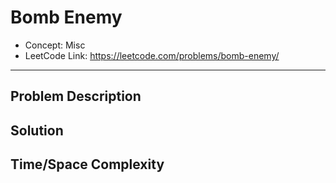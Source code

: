 # Bomb Enemy

- Concept: Misc
- LeetCode Link: https://leetcode.com/problems/bomb-enemy/

---

## Problem Description

## Solution

## Time/Space Complexity

